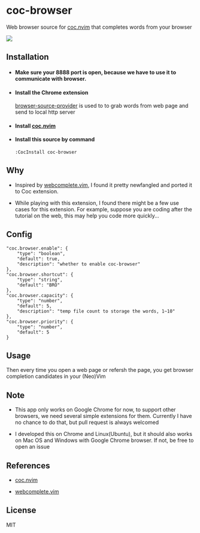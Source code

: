 # coc-browser

Web browser source for [coc.nvim](https://github.com/neoclide/coc.nvim) that completes words from your browser

![](https://user-images.githubusercontent.com/20282795/58379943-f61ae080-7fdc-11e9-98f7-575214fd1a48.gif)

## Installation

- #### Make sure your 8888 port is open, because we have to use it to communicate with browser.

- #### Install the Chrome extension

    [browser-source-provider](https://chrome.google.com/webstore/detail/browser-source-provider/lkaldcfmhailjfcbapicgkdkkamanlml) is used to to grab words from web page and send to local http server


- #### Install [coc.nvim](https://github.com/neoclide/coc.nvim)

- #### Install this source by command

    ```
    :CocInstall coc-browser
    ```

## Why

- Inspired by [webcomplete.vim](https://github.com/thalesmello/webcomplete.vim), I found it pretty newfangled and ported it to Coc extension.

- While playing with this extension, I found there might be a few use cases for this extension. For example, suppose you are coding after the tutorial on the web, this may help you code more quickly...

## Config

```jsonc
"coc.browser.enable": {
    "type": "boolean",
    "default": true,
    "description": "whether to enable coc-browser"
},
"coc.browser.shortcut": {
    "type": "string",
    "default": "BRO"
},
"coc.browser.capacity": {
    "type": "number",
    "default": 5,
    "description": "temp file count to storage the words, 1~10"
},
"coc.browser.priority": {
    "type": "number",
    "default": 5
}
```


## Usage

Then every time you open a web page or refersh the page, you get browser completion candidates in your (Neo)Vim

## Note

- This app only works on Google Chrome for now, to support other browsers, we need several simple extensions for them. Currently I have no chance to do that, but pull request is always welcomed

- I developed this on Chrome and Linux(Ubuntu), but it should also works on Mac OS and Windows with Google Chrome browser. If not, be free to open an issue

## References

- [coc.nvim](https://github.com/neoclide/coc.nvim)

- [webcomplete.vim](https://github.com/thalesmello/webcomplete.vim)

## License

MIT

